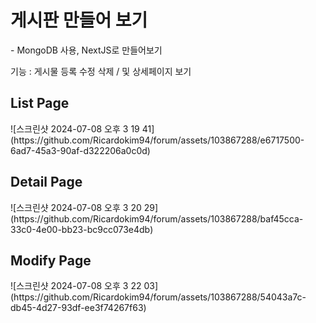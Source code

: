 <h1>게시판 만들어 보기</h1>
- MongoDB 사용, NextJS로 만들어보기

<p> 기능 : 게시물 등록 수정 삭제 / 및 상세페이지 보기</p>
<h2>List Page </h2>![스크린샷 2024-07-08 오후 3 19 41](https://github.com/Ricardokim94/forum/assets/103867288/e6717500-6ad7-45a3-90af-d322206a0c0d)

<h2>Detail Page </h2>
![스크린샷 2024-07-08 오후 3 20 29](https://github.com/Ricardokim94/forum/assets/103867288/baf45cca-33c0-4e00-bb23-bc9cc073e4db)

<h2>Modify Page </h2>
![스크린샷 2024-07-08 오후 3 22 03](https://github.com/Ricardokim94/forum/assets/103867288/54043a7c-db45-4d27-93df-ee3f74267f63)
